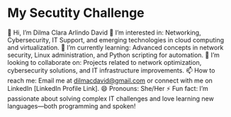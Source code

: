 # My Secutity Challenge
👋 Hi, I’m Dilma Clara Arlindo David 
👀 I’m interested in: Networking, Cybersecurity, IT Support, and emerging technologies in cloud computing and virtualization. 
🌱 I’m currently learning: Advanced concepts in network security, Linux administration, and Python scripting for automation. 
💞️ I’m looking to collaborate on: Projects related to network optimization, cybersecurity solutions, and IT infrastructure improvements.
📫 How to reach me: Email me at dilmacdavid@gmail.com or connect with me on LinkedIn [LinkedIn Profile Link].
😄 Pronouns: She/Her 
⚡ Fun fact: I’m passionate about solving complex IT challenges and love learning new languages—both programming and spoken!
